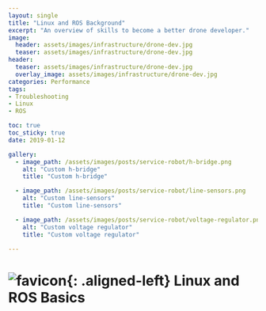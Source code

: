 ```yaml
---
layout: single
title: "Linux and ROS Background"
excerpt: "An overview of skills to become a better drone developer."
image:
  header: assets/images/infrastructure/drone-dev.jpg
  teaser: assets/images/infrastructure/drone-dev.jpg
header:
  teaser: assets/images/infrastructure/drone-dev.jpg
  overlay_image: assets/images/infrastructure/drone-dev.jpg
categories: Performance
tags:
- Troubleshooting
- Linux
- ROS

toc: true
toc_sticky: true
date: 2019-01-12

gallery:
  - image_path: /assets/images/posts/service-robot/h-bridge.png
    alt: "Custom h-bridge"
    title: "Custom h-bridge"

  - image_path: /assets/images/posts/service-robot/line-sensors.png
    alt: "Custom line-sensors"
    title: "Custom line-sensors"

  - image_path: /assets/images/posts/service-robot/voltage-regulator.png
    alt: "Custom voltage regulator"
    title: "Custom voltage regulator"

---
```


# ![favicon](/assets/images/favicon.jpg){: .aligned-left} Linux and ROS Basics
